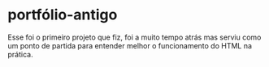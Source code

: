 # portfólio-antigo
Esse foi o primeiro projeto que fiz, foi a muito tempo atrás mas serviu como um ponto de partida para entender melhor o funcionamento do HTML na prática.
